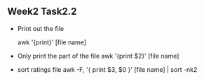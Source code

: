  ## Week2 Task2.2

- Print out the file

  awk '{print}' [file name]

- Only print the part of the file
awk '{print $2}' [file name]

- sort ratings file
awk -F, '{ print $3, $0 }' [file name]  | sort -nk2
